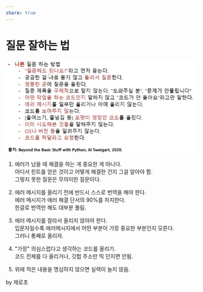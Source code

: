 ```yaml
---  
share: true  
---  
```

  
# 질문 잘하는 법  
![스크린샷 2022-11-09 오후 5.44.51.png](../Attachments%20%F0%9F%94%97/%EC%8A%A4%ED%81%AC%EB%A6%B0%EC%83%B7%202022-11-09%20%EC%98%A4%ED%9B%84%205.44.51.png)  
  
1. 에러가 났을 때 해결을 하는 게 중요한 게 아니다.  
   어디서 힌트를 얻은 것이고 어떻게 해결한 건지 그걸 알아야 함.   
   그렇지 못한 질문은 무의미한 질문이다.  
     
2. 에러 메시지를 올리기 전에 반드시 스스로 번역을 해야 한다.   
   에러 메시지가 에러 해결 단서의 90%를 차지한다.   
   한글로 번역만 해도 대부분 풀림.  
     
3. 에러 메시지를 잘라서 올리지 않아야 한다.   
   입문자일수록 에러메시지에서 어떤 부분이 가장 중요한 부분인지 모른다.   
   그러니 통째로 올리자.  
     
4. "가장" 의심스럽다고 생각하는 코드를 올리기.   
   코드 전체를 다 올리거나, 깃헙 주소만 띡 던지면 안됨.  
     
5. 위에 적은 내용을 명심하지 않으면 실력이 늘지 않음.  
  
by 제로초